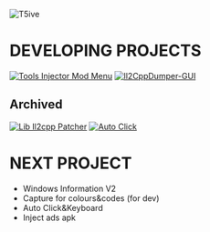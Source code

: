 ![T5ive](https://github-readme-stats.vercel.app/api?username=T5ive&theme=react&show_icons=true)

# DEVELOPING PROJECTS
[![Tools Injector Mod Menu](https://github-readme-stats.vercel.app/api/pin/?username=T5ive&repo=Tools-Injector-Mod-Menu&theme=react)](https://github.com/T5ive/Tools-Injector-Mod-Menu)
[![Il2CppDumper-GUI](https://github-readme-stats.vercel.app/api/pin/?username=T5ive&repo=Il2CppDumper-GUI&theme=react)](https://github.com/T5ive/Il2CppDumper-GUI)
## Archived
[![Lib Il2cpp Patcher](https://github-readme-stats.vercel.app/api/pin/?username=T5ive&repo=libil2cpp-Patcher&theme=algolia)](https://github.com/T5ive/libil2cpp-Patcher)
[![Auto Click](https://github-readme-stats.vercel.app/api/pin/?username=T5ive&repo=Auto-Click&theme=algolia)](https://github.com/T5ive/Auto-Click)

# NEXT PROJECT
- Windows Information V2
- Capture for colours&codes (for dev)
- Auto Click&Keyboard
- Inject ads apk

